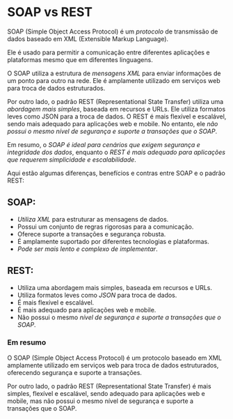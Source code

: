 # SOAP vs REST

 SOAP (Simple Object Access Protocol) é um *protocolo* de transmissão de dados baseado em XML (Extensible Markup Language). 
 
 Ele é usado para permitir a comunicação entre diferentes aplicações e plataformas mesmo que em diferentes linguagens. 
 
 O SOAP utiliza a estrutura de *mensagens XML* para enviar informações de um ponto para outro na rede. Ele é amplamente utilizado em serviços web para troca de dados estruturados.

 Por outro lado, o padrão REST (Representational State Transfer) utiliza uma *abordagem mais simples*, baseada em recursos e URLs. Ele utiliza formatos leves como JSON para a troca de dados. O REST é mais flexível e escalável, sendo mais adequado para aplicações web e mobile. No entanto, ele *não possui o mesmo nível de segurança e suporte a transações que o SOAP*.

 Em resumo, o *SOAP é ideal para cenários que exigem segurança e integridade dos dados*, enquanto o *REST é mais adequado para aplicações que requerem simplicidade e escalabilidade*.

Aqui estão algumas diferenças, benefícios e contras entre SOAP e o padrão REST:

## SOAP:

- *Utiliza XML* para estruturar as mensagens de dados.
- Possui um conjunto de regras rigorosas para a comunicação.
- Oferece suporte a transações e segurança robusta.
- É amplamente suportado por diferentes tecnologias e plataformas.
- *Pode ser mais lento e complexo de implementar*.

## REST:

- Utiliza uma abordagem mais simples, baseada em recursos e URLs.
- Utiliza formatos leves como *JSON* para troca de dados.
- É mais flexível e escalável.
- É mais adequado para aplicações web e mobile.
- Não possui o mesmo *nível de segurança e suporte a transações que o SOAP*.

### Em resumo

O SOAP (Simple Object Access Protocol) é um protocolo baseado em XML amplamente utilizado em serviços web para troca de dados estruturados, oferecendo segurança e suporte a transações. 

Por outro lado, o padrão REST (Representational State Transfer) é mais simples, flexível e escalável, sendo adequado para aplicações web e mobile, mas não possui o mesmo nível de segurança e suporte a transações que o SOAP.